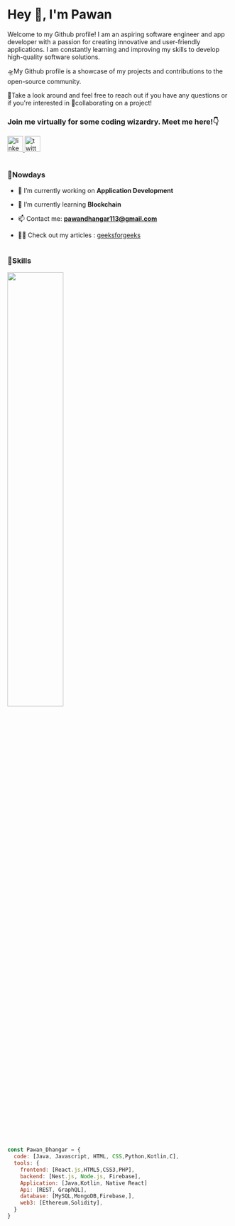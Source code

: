 # Hey 👋, I'm Pawan 

Welcome to my Github profile! I am an aspiring software engineer and app developer with a passion for creating innovative and user-friendly applications. I am constantly learning and improving my skills to develop high-quality software solutions. 

🛸My Github profile is a showcase of my projects and contributions to the open-source community. 

🚀Take a look around and feel free to reach out if you have any questions or if you're interested in 🤝collaborating on a project!
 
### Join me virtually for some coding wizardry. Meet me here!👇
<div align="left">
  <a href="https://www.linkedin.com/in/pa1dhangar/" target="_blank">
    <img src="https://img.shields.io/static/v1?message=LinkedIn&logo=linkedin&label=&color=0077B5&logoColor=white&labelColor=&style=for-the-badge" height="35" alt="linkedin logo"  />
  </a>
  <a href="https://twitter.com/pa1dhangar" target="_blank">
    <img src="https://img.shields.io/static/v1?message=Twitter&logo=twitter&label=&color=1DA1F2&logoColor=white&labelColor=&style=for-the-badge" height="35" alt="twitter logo"  />
  </a>
</div>

<h1></h1>

### 🚀Nowdays

- 🔭 I’m currently working on **Application Development**

- 🌱 I’m currently learning **Blockchain**

- 📫 Contact me: **pawandhangar113@gmail.com**

- 👨‍💻 Check out my articles : [geeksforgeeks](https://auth.geeksforgeeks.org/user/pawandhangar113/articles)

<h1></h1>

### 🚀Skills 

<img src="https://media.giphy.com/media/RbDKaczqWovIugyJmW/giphy.gif" style="width:50%;" />

```javascript
const Pawan_Dhangar = { 
  code: [Java, Javascript, HTML, CSS,Python,Kotlin,C],
  tools: {
    frontend: [React.js,HTML5,CSS3,PHP],
    backend: [Nest.js, Node.js, Firebase],
    Application: [Java,Kotlin, Native React]
    Api: [REST, GraphQL],
    database: [MySQL,MongoDB,Firebase,], 
    web3: [Ethereum,Solidity],
  }
}
```
